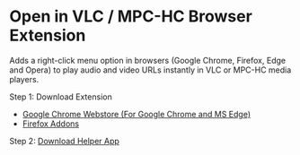 # Open in VLC / MPC-HC Browser Extension
Adds a right-click menu option in browsers (Google Chrome, Firefox, Edge and Opera) to play audio and video URLs instantly in VLC or MPC-HC media players.

Step 1: Download Extension   
 - [Google Chrome Webstore (For Google Chrome and MS Edge)](https://chromewebstore.google.com/detail/open-in-vlc-mpc-hc/falodpifnbpmbaobncfolccmfenlafdo)  
 - [Firefox Addons](https://addons.mozilla.org/en-US/firefox/addon/open-in-vlc-mpc-hc/)  

Step 2: [Download Helper App](https://github.com/jaswinder-singh/Open-in-VLC-MPCHC-Browser-Extension/releases/latest)
